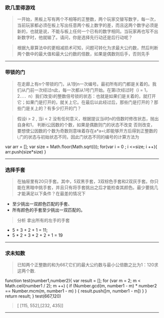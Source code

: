 
### 欧几里得游戏

>  一开始，黑板上写有两个不相等的正整数，两个玩家交替写数字，每一次，当前玩家都必须在板上写出任意两个板上数字的差，而且这两个数字必须是新的，也就是说，不能与板上任何一个已有的数字相同。当玩家再也写不出新数字时，他就输了。请问，你是选择先行动还是后行动呢？

>  根据九章算法中的更相减损术可知，问题可转化为求最大公约数，然后判断两个数中的最大值和最大公约数的倍数，如果是偶数则后手，否则先手

--------------------------------------------------------------------

### 带锁的门
> 在走廊上有n个带锁的门，从1到n一次编号。最初所有的门都是关着的。我们从门前一次经过n此，每一次都从1号门开始。在第i次经过时（i = 1，2．．．n）我们改变i的整数倍号锁的状态：也就是如果们是关着的，就打开它；如果门是打开的，就关上它。在最后以此经过后，那些门是打开的？那些门是关上的？有多少打开的门？

> 假设i > 2 , 当i \< 2 没有任何意义，根据提议当i时n的倍数时修改状态，抛出自身和1， 判断i公因数的个数，如果是偶数则门的状态不改变 否则改变，要想使公因数的个数为奇数则意味着存在a*a=i;即能够开方后得到正整数的i,门的状态与初始状态不同，因此门状态不同的编号的计算方法为

  var arr = [];
  var size = Math.floor(Math.sqrt(i));
  for(var i = 0 ; i <=size; i ++){
    arr.push(size*size)
  }

--------------------------------------------------------------------

### 选择手套

> 在抽屉里有20只手套。其中，5双黑手套，3双棕色手套和2双灰手套。你只能在黑暗中挑手套，并且只有将手套挑出之后才能检查其颜色。最少要挑几才能满足以下条件？在最差的情况下

+ 至少挑出一双颜色匹配的手套、
+ 所有颜色的手套至少挑出一双匹配的。

> 分析 拿出所有的左手的手套

+ 5 + 3 + 2 + 1 = 11;
+ 5 * 2 + 3 * 2 + 2 + 1 = 19

--------------------------------------------------------------------

### 求未知数

> 已知两个正整数的和为667,它们的最大公约数与最小公倍数之比为1：120求这两个数.

  function test(number1,number2){
    var result = [];
    for (var m = 2; m < Math.ceil(number1 / 2); m ++) {
        if (Number.gcd(m, number1 - m) * number2 == Number.mcm(m, number1 - m) ) {
            result.push([m, number1 - m])
        }
    }
    return result;
  }
  test(667,120)
  
> [ [115, 552],[232, 435]] 

--------------------------------------------------------------------
